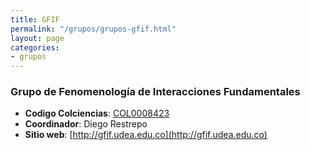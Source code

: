 ```yaml
---
title: GFIF
permalink: "/grupos/grupos-gfif.html"
layout: page
categories:
- grupos
---
```


### Grupo de Fenomenología de Interacciones Fundamentales 
* __Codigo Colciencias__: [COL0008423](http://scienti.colciencias.gov.co:8085/gruplac/jsp/visualiza/visualizagr.jsp?nro=00000000001676)
* __Coordinador__: Diego Restrepo
* __Sitio web__: [http://gfif.udea.edu.co](http://gfif.udea.edu.co)
